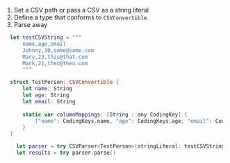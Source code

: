1. Set a CSV path or pass a CSV as a string literal
2. Define a type that conforms to `CSVConvertible`
3. Parse away


```swift
  let testCSVString = """
      name,age,email
      Johnny,30,some@some.com
      Mary,23,this@that.com
      Mark,21,then@then.com
      """

  struct TestPerson: CSVConvertible {
      let name: String
      let age: String
      let email: String
      
      static var columnMappings: [String : any CodingKey] {
          ["name": CodingKeys.name, "age": CodingKeys.age, "email": CodingKeys.email]
      }
  }

    let parser = try CSVParser<TestPerson>(stringLiteral: testCSVString)
    let results = try parser.parse()
```
